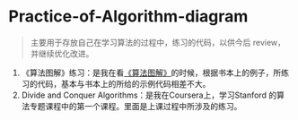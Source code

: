 # Practice-of-Algorithm-diagram

> 主要用于存放自己在学习算法的过程中，练习的代码，以供今后 review，并继续优化改进。

1. 《算法图解》练习：是我在看[《算法图解》](https://book.douban.com/subject/26979890/)的时候，根据书本上的例子，所练习的代码，基本与书本上的所给的示例代码相差不大。
2. Divide and Conquer Algorithms：是我在Coursera上，学习Stanford 的算法专题课程中的第一个课程。里面是上课过程中所涉及的练习。